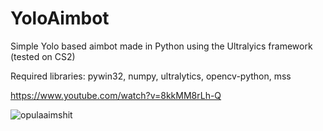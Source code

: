 # YoloAimbot
Simple Yolo based aimbot made in Python using the Ultralyics framework (tested on CS2)

Required libraries:
  pywin32,
  numpy,
  ultralytics,
  opencv-python,
  mss

https://www.youtube.com/watch?v=8kkMM8rLh-Q



![opulaaimshit](https://github.com/user-attachments/assets/4828fbcd-2f07-41b4-8967-ca13500d20f3)
